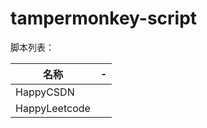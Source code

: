 # tampermonkey-script

脚本列表：

| 名称          | -   |
| ------------- | --- |
| HappyCSDN     |
| HappyLeetcode |
